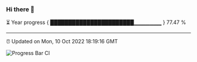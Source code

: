 ### Hi there 👋

⏳ Year progress { ███████████████████████▁▁▁▁▁▁▁ } 77.47 %

---

⏰ Updated on Mon, 10 Oct 2022 18:19:16 GMT

![Progress Bar CI](https://github.com/Shyam-Makwana/GitHub-Actions-Demo/workflows/Progress%20Bar%20CI/badge.svg)
